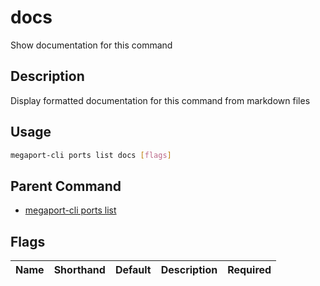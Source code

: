 # docs

Show documentation for this command

## Description

Display formatted documentation for this command from markdown files

## Usage

```sh
megaport-cli ports list docs [flags]
```


## Parent Command

* [megaport-cli ports list](megaport-cli_ports_list.md)
## Flags

| Name | Shorthand | Default | Description | Required |
|------|-----------|---------|-------------|----------|

